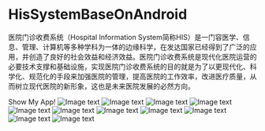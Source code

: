 # HisSystemBaseOnAndroid
医院门诊收费系统（Hospital Information System简称HIS）是一门容医学、信息、管理、计算机等多种学科为一体的边缘科学，在发达国家已经得到了广泛的应用，并创造了良好的社会效益和经济效益。医院门诊收费系统是现代化医院运营的必要技术支撑和基础设施，实现医院门诊收费系统的目的就是为了以更现代化、科学化、规范化的手段来加强医院的管理，提高医院的工作效率，改进医疗质量，从而树立现代医院的新形象，这也是未来医院发展的必然方向。

Show My App!
![Image text](https://github.com/Hyainth/HisSystemBaseOnAndroid/blob/master/imgFile/t1.jpg?raw=true)
![Image text](https://github.com/Hyainth/HisSystemBaseOnAndroid/blob/master/imgFile/t2.jpg?raw=true)
![Image text](https://github.com/Hyainth/HisSystemBaseOnAndroid/blob/master/imgFile/t3.jpg?raw=true)
![Image text](https://github.com/Hyainth/HisSystemBaseOnAndroid/blob/master/imgFile/t4.jpg?raw=true)
![Image text](https://github.com/Hyainth/HisSystemBaseOnAndroid/blob/master/imgFile/t5.jpg?raw=true)
![Image text](https://github.com/Hyainth/HisSystemBaseOnAndroid/blob/master/imgFile/t6.jpg?raw=true)
![Image text](https://github.com/Hyainth/HisSystemBaseOnAndroid/blob/master/imgFile/t7.jpg?raw=true)
![Image text](https://github.com/Hyainth/HisSystemBaseOnAndroid/blob/master/imgFile/t8.jpg?raw=true)
![Image text](https://github.com/Hyainth/HisSystemBaseOnAndroid/blob/master/imgFile/t9.jpg?raw=true)
![Image text](https://github.com/Hyainth/HisSystemBaseOnAndroid/blob/master/imgFile/t10.jpg?raw=true)
![Image text](https://github.com/Hyainth/HisSystemBaseOnAndroid/blob/master/imgFile/t11.jpg?raw=true)
